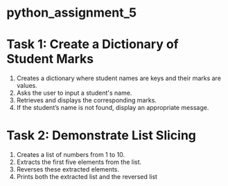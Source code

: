 # python_assignment_5 <br>
# Task 1: Create a Dictionary of Student Marks<br>
1. Creates a dictionary where student names are keys and their marks are values.<br>
2. Asks the user to input a student's name.<br>
3. Retrieves and displays the corresponding marks.<br>
4. If the student’s name is not found, display an appropriate message.<br>

# Task 2: Demonstrate List Slicing <br>
1. Creates a list of numbers from 1 to 10.<br>
2. Extracts the first five elements from the list.<br>
3. Reverses these extracted elements.<br>
4. Prints both the extracted list and the reversed list


